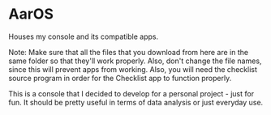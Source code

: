 # AarOS
Houses my console and its compatible apps.

Note: Make sure that all the files that you download from here are in the same folder so that they'll work properly. Also, don't change the file names, since this will prevent apps from working. Also, you will need the checklist source program in order for the Checklist app to function properly.

This is a console that I decided to develop for a personal project - just for fun. It should be pretty useful in terms of data analysis or just everyday use.
